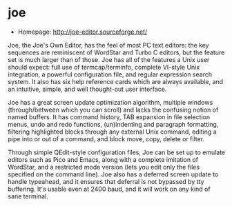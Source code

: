 # joe

* Homepage: http://joe-editor.sourceforge.net/

Joe, the Joe's Own Editor, has the feel of most PC text editors: the key
 sequences are reminiscent of WordStar and Turbo C editors, but the feature
 set is much larger than of those.  Joe has all of the features a Unix user
 should expect: full use of termcap/terminfo, complete VI-style Unix
 integration, a powerful configuration file, and regular expression search
 system.  It also has six help reference cards which are always available,
 and an intuitive, simple, and well thought-out user interface.

 Joe has a great screen update optimization algorithm, multiple windows
 (through/between which you can scroll) and lacks the confusing notion of
 named buffers.  It has command history, TAB expansion in file selection
 menus, undo and redo functions, (un)indenting and paragraph formatting,
 filtering highlighted blocks through any external Unix command, editing a
 pipe into or out of a command, and block move, copy, delete or filter.

 Through simple QEdit-style configuration files, Joe can be set up to
 emulate editors such as Pico and Emacs, along with a complete imitation of
 WordStar, and a restricted mode version (lets you edit only the files
 specified on the command line).  Joe also has a deferred screen update to
 handle typeahead, and it ensures that deferral is not bypassed by tty
 buffering.  It's usable even at 2400 baud, and it will work on any kind of
 sane terminal.
